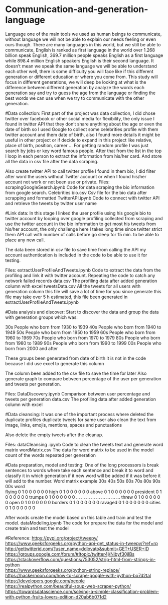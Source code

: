 # Communication-and-generation-language
Language one of the main tools we used as human beings to communicate, without language we will not be able to explain our needs feeling or even ours though. There are many languages in this world, but we still be able to communicate, English is ranked as first language in the world over 1.268 billion speak English, 369.7 million people speaks English as a first language while 898.4 million English speakers English is their second language. It doesn’t mean we speak the same language we will be able to understand each other well, there is some difficulty you will face like if this different generation or different education or where you come from. This study will focus in different generations, we will deep be looking at what is the difference between different generation by analyze the words each generation say and try to guess the age from the language or finding the best words we can use when we try to communicate with the other generation.

#Data collection: 
First part of the project was data collection, I did chose twitter over facebook or other social media for flexibility, the only issue I found in twitter API that they don’t share anything about the age or even the date of birth so I used Google to collect some celebrities profile with them twitter account and them date of birth, also I found more details it might be useful in other project or if decide to expand in this project like relative, place of birth, position, career …
For getting random profile I was just search by jobs or key word famous people.
After that from the list in the top I loop in each person to extract the information from his/her card.
And store all the data in csv file after the data scraping.

Also create twitter API to call twitter profile I found in them bio, I did filter after word the users without Twitter account or when I found his/her account not work or not been use or private.
Files:
scrapingGoogleSearch.ipynb
Code for data scraping the bio information from google search.
Celebrities bio.csv
	Csv file for the bio data after scrapping and formatted 
TwitterAPI.ipynb
Code to connect with twitter API and retrieve the tweets by twitter user name

#Link data:
In this stage I linked the user profile using his google bio to twitter account by looping over google profiling collected from scraping and use the twitter account in the bio information to get most his tweets from his/her account, the only challenge here I takes long time since twitter strict them API call with number of calls before go sleep for 15 min. to be able to place any new call.

The data been stored in csv file to save time from calling the API my account authentication is included in the code to be able to use it for testing.

Files:
extractUserProfileAndTweets.ipynb
Code to extract the data from the profiling and link it with twitter account. Repeating the code to catch any network failed records
data.csv	The profiling data after added generation column with excel
tweetsData.csv	All the tweets for all users with generation column this file will save a lot of time for you since generate this file may take over 5 h estimated, this file been generated in extractUserProfileAndTweets.ipynb




#Data analysis and discover:
Start to discover the data and group the data with generation groups which was:

30s	People who born from 1930 to 1939
40s	People who born from 1940 to 1949
50s	People who born from 1950 to 1959
60s	People who born from 1960 to 1969
70s	People who born from 1970 to 1979
80s	People who born from 1980 to 1989
90s	People who born from 1990 to 1999
00s	People who born from 2000 and after

These groups been generated from date of birth it is not in the code because I did use excel to generate this column

The column been added to the csv file to save the time for later
Also generate graph to compare between percentage of the user per generation and tweets per generation.


Files:
DataDiscovery.ipynb	Comparison between user percentage and tweets per generation
data.csv	The profiling data after added generation column with excel


#Data cleansing: 
It was one of the important process where deleted the duplicate profiles duplicate tweets for same user also clean the text from image, links, emojis, mentions, spaces and punctuations

Also delete the empty tweets after the cleanup. 

Files:
dataCleansing .ipynb	Code to clean the tweets text and generate word matrix
wordMatrix.csv	The data for word matrix to be used in the model count of the words repeated per generation

#Data preparation, model and testing:
One of the long processors is break sentences to words where take each sentence and break it to word and classify it in which generation if it new word will be added if it was before it will add to the number.
Word matrix example
	30s	40s	50s	60s	70s	80s	90s	00s
word								
flying	0	1	0	0	0	0	0	0
high	0	1	0	0	0	0	0	0
above	0	1	0	0	0	0	0	0
president	0	1	0	0	0	0	0	0
trumps	0	1	0	0	0	0	0	0
...	...	...	...	...	...	...	...	...
threw	0	1	0	0	0	0	0	0
open	0	1	0	0	0	0	0	0
borders	0	1	0	0	0	0	0	0
ravaged	0	1	0	0	0	0	0	0
cities	0	1	0	0	0	0	0	0

After words create the model based on this table and train and test the model.
dataModeling.ipynb	The code for prepare the data for the model and create train and test the model

#Reference:
https://pypi.org/project/tweepy/<br>
https://www.geeksforgeeks.org/python-api-get_status-in-tweepy/?ref=rp<br>
http://gettwitterid.com/?user_name=ddlovato&submit=GET+USER+ID<br>
https://groups.google.com/forum/#!topic/twitter4j/Nibyf30jIBs<br>
https://stackoverflow.com/questions/753052/strip-html-from-strings-in-python<br>
https://www.geeksforgeeks.org/python-string-replace/<br>
https://hackernoon.com/how-to-scrape-google-with-python-bo7d2tal<br>
https://developers.google.com/people<br>
https://realpython.com/beautiful-soup-web-scraper-python/<br>
https://towardsdatascience.com/solving-a-simple-classification-problem-with-python-fruits-lovers-edition-d20ab6b071d2<br>

